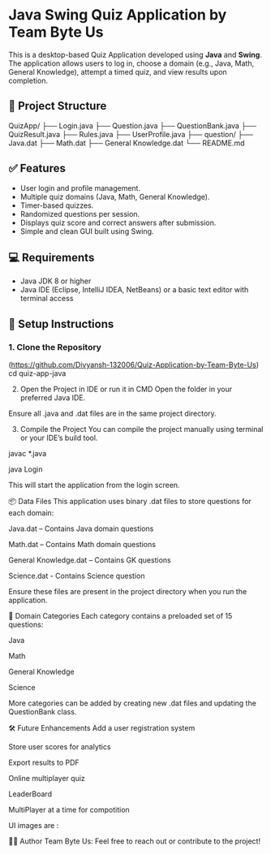 # Java Swing Quiz Application by Team Byte Us

This is a desktop-based Quiz Application developed using **Java** and **Swing**. The application allows users to log in, choose a domain (e.g., Java, Math, General Knowledge), attempt a timed quiz, and view results upon completion.

## 📂 Project Structure

QuizApp/
├── Login.java
├── Question.java
├── QuestionBank.java
├── QuizResult.java
├── Rules.java
├── UserProfile.java
├── question/
          ├── Java.dat
          ├── Math.dat
          ├── General Knowledge.dat
└── README.md

## ✅ Features

- User login and profile management.
- Multiple quiz domains (Java, Math, General Knowledge).
- Timer-based quizzes.
- Randomized questions per session.
- Displays quiz score and correct answers after submission.
- Simple and clean GUI built using Swing.

## 💻 Requirements

- Java JDK 8 or higher
- Java IDE (Eclipse, IntelliJ IDEA, NetBeans) or a basic text editor with terminal access

## 🔧 Setup Instructions

### 1. Clone the Repository
(https://github.com/Divyansh-132006/Quiz-Application-by-Team-Byte-Us)
cd quiz-app-java


2. Open the Project in IDE or run it in CMD
Open the folder in your preferred Java IDE.

Ensure all .java and .dat files are in the same project directory.

3. Compile the Project
You can compile the project manually using terminal or your IDE’s build tool.

javac *.java

java Login

This will start the application from the login screen.


📦 Data Files
This application uses binary .dat files to store questions for each domain:

Java.dat – Contains Java domain questions

Math.dat – Contains Math domain questions

General Knowledge.dat – Contains GK questions

Science.dat  - Contains Science question

Ensure these files are present in the project directory when you run the application.

🧠 Domain Categories
Each category contains a preloaded set of 15 questions:

Java

Math

General Knowledge

Science

More categories can be added by creating new .dat files and updating the QuestionBank class.

🛠️ Future Enhancements
Add a user registration system

Store user scores for analytics

Export results to PDF

Online multiplayer quiz

 LeaderBoard

 MultiPlayer at a time for compotition

 UI images are : 
 

🙋‍♂️ Author
Team Byte Us:
Feel free to reach out or contribute to the project!
